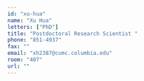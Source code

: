 ```yaml
---
id: "xu-hua"
name: "Xu Hua"
letters: ["PhD"]
title: "Postdoctoral Research Scientist "
phone: "851-4937"
fax: ""
email: "xh2387@cumc.columbia.edu"
room: "407"
url: ""
---
```

